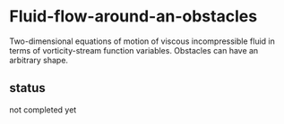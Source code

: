 # Fluid-flow-around-an-obstacles

Two-dimensional equations of motion of viscous incompressible fluid in terms of vorticity-stream function variables.
Obstacles can have an arbitrary shape.

## status
not completed yet

